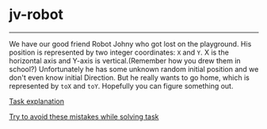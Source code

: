 # jv-robot

---
We have our good friend Robot Johny who got lost on the playground. His position is
represented by two integer coordinates: `X` and `Y`. X is the horizontal axis and Y-axis is
vertical.(Remember how you drew them in school?) Unfortunately he has some unknown random
initial position and we don't even know initial Direction. But he really wants to go home,
which is represented by `toX` and `toY`. Hopefully you can figure something out.

[Task explanation](https://youtu.be/RJuV7gmMi0E)

[Try to avoid these mistakes while solving task](https://mate-academy.github.io/jv-program-common-mistakes/java-core/oop/robot/robot-route)
